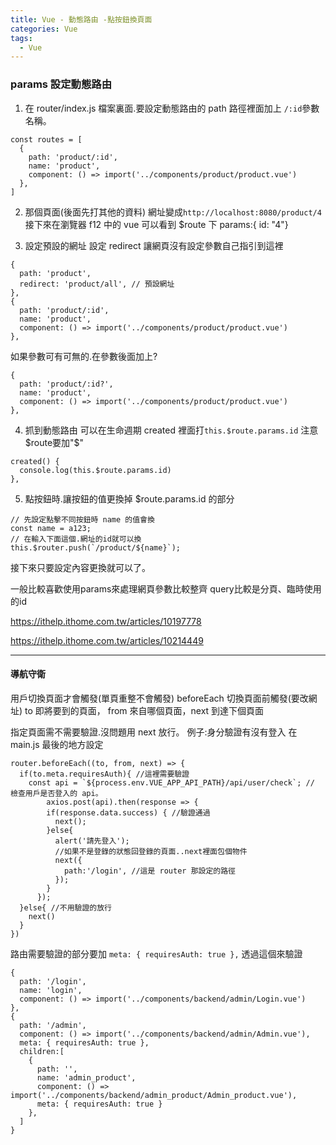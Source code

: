 ```yaml
---
title: Vue - 動態路由 -點按鈕換頁面
categories: Vue
tags: 
  - Vue
---
```

### params 設定動態路由
1. 在 router/index.js 檔案裏面.要設定動態路由的 path 路徑裡面加上 ```/:id```參數名稱。
```
const routes = [
  {
    path: 'product/:id',
    name: 'product',
    component: () => import('../components/product/product.vue')
  },
]
```
<!--more-->
2. 那個頁面(後面先打其他的資料)
網址變成```http://localhost:8080/product/4```
接下來在瀏覽器 f12 中的 vue 可以看到
$route 下 params:{ id: "4"}

3. 設定預設的網址
設定 redirect 讓網頁沒有設定參數自己指引到這裡
```
{
  path: 'product',
  redirect: 'product/all', // 預設網址
},
{
  path: 'product/:id',
  name: 'product',
  component: () => import('../components/product/product.vue')
},
```

如果參數可有可無的.在參數後面加上?
```
{
  path: 'product/:id?',
  name: 'product',
  component: () => import('../components/product/product.vue')
},
```


4. 抓到動態路由
可以在生命週期 created 裡面打```this.$route.params.id```
注意$route要加"$"
```
created() {
  console.log(this.$route.params.id)
},
```

5. 點按鈕時.讓按鈕的值更換掉 $route.params.id 的部分
```
// 先設定點擊不同按鈕時 name 的值會換
const name = a123;
// 在輸入下面這個.網址的id就可以換
this.$router.push(`/product/${name}`);
```
接下來只要設定內容更換就可以了。



一般比較喜歡使用params來處理網頁參數比較整齊
query比較是分頁、臨時使用的id


https://ithelp.ithome.com.tw/articles/10197778

https://ithelp.ithome.com.tw/articles/10214449


--------------------------------------------------------------
#### 導航守衛
用戶切換頁面才會觸發(單頁重整不會觸發)
beforeEach 切換頁面前觸發(要改網址)
to 即將要到的頁面， from 來自哪個頁面，next 到達下個頁面

指定頁面需不需要驗證.沒問題用 next 放行。
例子:身分驗證有沒有登入
在 main.js 最後的地方設定
```
router.beforeEach((to, from, next) => {
  if(to.meta.requiresAuth){ //這裡需要驗證
    const api = `${process.env.VUE_APP_API_PATH}/api/user/check`; // 檢查用戶是否登入的 api。
        axios.post(api).then(response => {
        if(response.data.success) { //驗證通過
          next();
        }else{
          alert('請先登入');
          //如果不是登錄的狀態回登錄的頁面..next裡面包個物件
          next({
            path:'/login', //這是 router 那設定的路徑
          });
        }
      });
  }else{ //不用驗證的放行
    next()
  }
})
```

路由需要驗證的部分要加 ```meta: { requiresAuth: true },```
透過這個來驗證

```
{
  path: '/login',
  name: 'login',
  component: () => import('../components/backend/admin/Login.vue')
},
{
  path: '/admin',
  component: () => import('../components/backend/admin/Admin.vue'),
  meta: { requiresAuth: true },
  children:[
    {
      path: '',
      name: 'admin_product',
      component: () => import('../components/backend/admin_product/Admin_product.vue'),
      meta: { requiresAuth: true }
    },
  ]
}
```